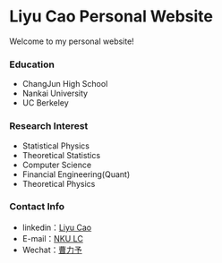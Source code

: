 # Liyu Cao Personal Website
Welcome to my personal website!

### Education
- ChangJun High School
- Nankai University
- UC Berkeley


### Research Interest
- Statistical Physics
- Theoretical Statistics
- Computer Science
- Financial Engineering(Quant)
- Theoretical Physics


### Contact Info

- linkedin：[Liyu Cao](https://www.linkedin.com/in/lc-levy-cao/)
- E-mail：[NKU LC](2112605@mail.nankai.edu.cn)
- Wechat：[曹力予](cly3215770449)
